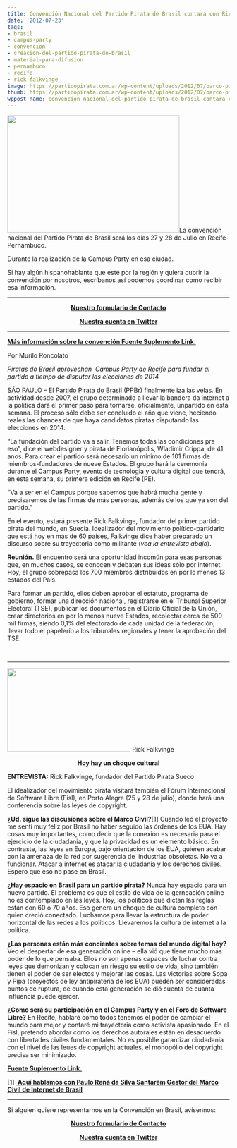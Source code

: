 ```yaml
---
title: Convención Nacional del Partido Pirata de Brasil contará con Rick Falkvinge
date: '2012-07-23'
tags:
- brasil
- campus-party
- convencion
- creacion-del-partido-pirata-do-brasil
- material-para-difusion
- pernambuco
- recife
- rick-falkvinge
image: https://partidopirata.com.ar/wp-content/uploads/2012/07/barco-pirata-partido.png
thumb: https://partidopirata.com.ar/wp-content/uploads/2012/07/barco-pirata-partido-150x150.png
wppost_name: convencion-nacional-del-partido-pirata-de-brasil-contara-con-rick-falkvinge
---
```


<a href="https://partidopirata.com.ar/wp-content/uploads/2012/07/barco-pirata-partido.png"><img class="alignright size-full wp-image-5466" title="barco-pirata-partido" src="https://partidopirata.com.ar/wp-content/uploads/2012/07/barco-pirata-partido.png" alt="" width="390" height="266" /></a>La convención nacional del Partido Pirata do Brasil será los días 27 y 28 de Julio en Recife-Pernambuco.

Durante la realización de la Campus Party en esa ciudad.

Si hay algún hispanohablante que esté por la región y quiera cubrir la convención por nosotros, escríbanos así podemos coordinar como recibir esa información.

<hr />

<center><strong><a href="https://partidopirata.com.ar/contacto" target="_blank">Nuestro formulario de Contacto</a></strong></center>
<p style="text-align: center;"><strong><a href="https://twitter.com/PartidoPirataAr" target="_blank">Nuestra cuenta en Twitter</a></strong></p>


<hr />

<strong><a href="http://blogs.estadao.com.br/link/piratas-a-bordo/" target="_blank">Más información sobre la convención Fuente Suplemento Link.</a></strong>

Por Murilo Roncolato

<em>Piratas do Brasil aprovechan  Campus Party de Recife para fundar al partido a tiempo de disputar las elecciones de 2014</em>

SÃO PAULO – El <a href="http://www.partidopirata.org/">Partido Pirata do Brasil</a> (PPBr) finalmente iza las velas. En actividad desde 2007, el grupo determinado a llevar la bandera da internet a la política dará el primer paso para tornarse, oficialmente, unpartido en esta semana. El proceso sólo debe ser concluído el año que viene, heciendo reales las chances de que haya candidatos piratas disputando las elecciones en 2014.

“La fundación del partido va a salir. Tenemos todas las condiciones pra eso”, dice el webdesigner y pirata de Florianópolis, Wladimir Crippa, de 41 anos. Para crear el partido será necesario un mínimo de 101 firmas de miembros-fundadores de nueve Estados. El grupo hará la ceremonia durante el Campus Party, evento de tecnologia y cultura digital que tendrá, en esta semana, su primera edición en Recife (PE).

“Va a ser en el Campus porque sabemos que habrá mucha gente y precisaremos de las firmas de más personas, además de los que ya son del partido.”

En el evento, estará presente Rick Falkvinge, fundador del primer partido pirata del mundo, en Suecia. Idealizador del movimiento político-partidario que está hoy en más de 60 países, Falkvinge dice haber preparado un discurso sobre su trayectoria como militante (<em>vea la entrevista abajo</em>).

<strong>Reunión.</strong> El encuentro será una oportunidad incomún para esas personas que, en muchos casos, se conocen y debaten sus ideas sólo por internet. Hoy, el grupo sobrepasa los 700 miembros distribuídos en por lo menos 13 estados del País.

Para formar un partido, ellos deben aprobar el estatuto, programa de gobierno, formar una dirección nacional, registrarse en el Tribunal Superior Electoral (TSE), publicar los documentos en el Diario Oficial de la Unión, crear directorios en por lo menos nueve Estados, recolectar cerca de 500 mil firmas, siendo 0,1% del electorado de cada unidad de la federación, llevar todo el papelerío a los tribunales regionales y tener la aprobación del TSE.

&nbsp;

<hr />

<a href="https://partidopirata.com.ar/wp-content/uploads/2012/07/rick-falkvinge-div.png"><img class=" wp-image-5467" title="rick-falkvinge-div" src="https://partidopirata.com.ar/wp-content/uploads/2012/07/rick-falkvinge-div.png" alt="" width="279" height="189" /></a> Rick Falkvinge

<p style="text-align: center;"><strong>Hoy hay un choque cultural</strong></p>
<strong>ENTREVISTA:</strong> Rick Falkvinge, fundador del Partido Pirata Sueco

El idealizador del movimiento pirata visitará también el Fórum Internacional de Software Libre (Fisl), en Porto Alegre (25 y 28 de julio), donde hará una conferencia sobre las leyes de copyright.

<strong>¿Ud. sigue las discusiones sobre el Marco Civil?</strong>[1]
Cuando leó el proyecto me sentí muy feliz por Brasil no haber seguido las órdenes de los EUA. Hay cosas muy importantes, como decir que la conexión es necesaria para el ejercicio de la ciudadania, y que la privacidad es un elemento básico. En contraste, las leyes en Europa, bajo orientación de los EUA, quieren acabar con la amenaza de la red por sugerencia de  industrias obsoletas. No va a funcionar. Atacar a internet es atacar la ciudadania y los derechos civiles. Espero que eso no pase en Brasil.

<strong><a href="http://ar.groups.yahoo.com/group/librosgratis/spam">¿</a>Hay espacio en Brasil para un partido pirata?</strong>
Nunca hay espacio para un nuevo partido. El problema es que el estilo de vida de la gerneación online no es contemplado en las leyes. Hoy, los políticos que dictan las reglas están con 60 o 70 años. Eso genera un choque de cultura completo con quien creció conectado. Luchamos para llevar la estructura de poder horizontal de las redes a los políticos. Llevaremos la cultura de internet a la política.

<strong><a href="http://ar.groups.yahoo.com/group/librosgratis/spam">¿</a>Las personas están más concientes sobre temas del mundo digital hoy?</strong>
Veo el despertar de esa generación online – ella vió que tiene mucho más poder de lo que pensaba. Ellos no son apenas capaces de luchar contra leyes que demonizan y colocan en riesgo su estilo de vida, sino también tienen el poder de ser electos y mejorar las cosas. Las victorias sobre Sopa y Pipa (proyectos de ley antipirateria de los EUA) pueden ser consideradas puntos de ruptura, de cuando esta generación se dió cuenta de cuanta influencia puede ejercer.

<strong><a href="http://ar.groups.yahoo.com/group/librosgratis/spam">¿</a>Como será su participación en el Campus Party y en el Foro de Software Libre?</strong>
En Recife, hablaré como todos tenemos el poder de cambiar el mundo para mejor y contaré mi trayectoria como activista apasionado. En el Fisl, pretendo abordar como los derechos autorales están en desacuerdo con libertades civiles fundamentales. No es posiblle garantizar ciudadania con el nivel de las leues de copyright actuales, el monopólio del copyright precisa ser minimizado.

<strong><a href="http://blogs.estadao.com.br/link/piratas-a-bordo/" target="_blank">Fuente Suplemento Link.</a></strong>

[1] <strong><a href="https://partidopirata.com.ar/3891/podcast-con-paulo-rena-da-silva-santarem-gestor-del-marco-civil-de-internet-de-brasil"> Aquí hablamos con Paulo Rená da Silva Santarém Gestor del Marco Civil de Internet de Brasil</a></strong>

<hr />

Si alguien quiere representarnos en la Convención en Brasil, avísennos:

<center><strong><a href="https://partidopirata.com.ar/contacto" target="_blank">Nuestro formulario de Contacto</a></strong></center>
<p style="text-align: center;"><strong><a href="https://twitter.com/PartidoPirataAr" target="_blank">Nuestra cuenta en Twitter</a></strong></p>
